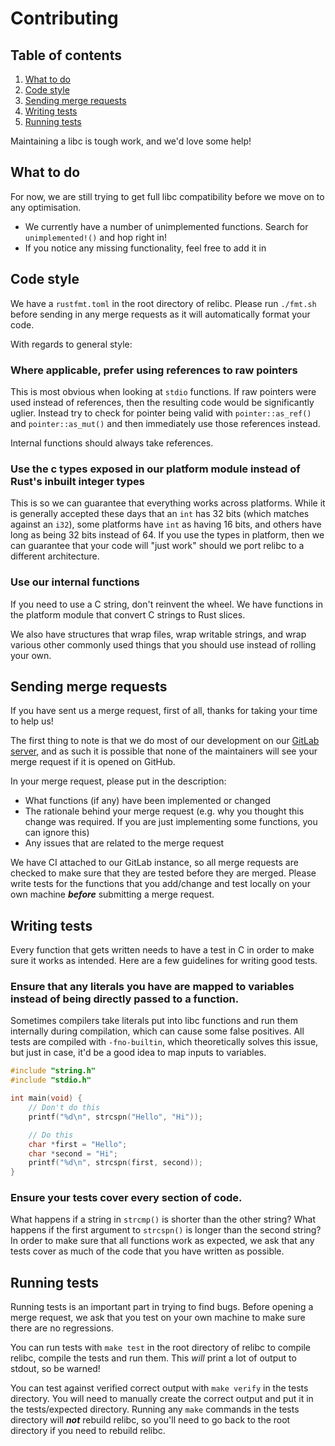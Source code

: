 # Contributing

## Table of contents
1. [What to do](#what-to-do)
2. [Code style](#code-style)
3. [Sending merge requests](#sending-merge-requests)
4. [Writing tests](#writing-tests)
5. [Running tests](#running-tests)

Maintaining a libc is tough work, and we'd love some help!

## What to do

For now, we are still trying to get full libc compatibility before we move on to
any optimisation.

- We currently have a number of unimplemented functions. Search for 
    `unimplemented!()` and hop right in!
- If you notice any missing functionality, feel free to add it in

## Code style

We have a `rustfmt.toml` in the root directory of relibc. Please run `./fmt.sh`
before sending in any merge requests as it will automatically format your code.

With regards to general style:

### Where applicable, prefer using references to raw pointers

This is most obvious when looking at `stdio` functions. If raw pointers were
used instead of references, then the resulting code would be significantly
uglier. Instead try to check for pointer being valid with `pointer::as_ref()`
and `pointer::as_mut()` and then immediately use those references instead.

Internal functions should always take references.

### Use the c types exposed in our platform module instead of Rust's inbuilt integer types

This is so we can guarantee that everything works across platforms. While it is
generally accepted these days that an `int` has 32 bits (which matches against
an `i32`), some platforms have `int` as having 16 bits, and others have long as
being 32 bits instead of 64. If you use the types in platform, then we can
guarantee that your code will "just work" should we port relibc to a different
architecture.

### Use our internal functions

If you need to use a C string, don't reinvent the wheel. We have functions in
the platform module that convert C strings to Rust slices.

We also have structures that wrap files, wrap writable strings, and wrap various
other commonly used things that you should use instead of rolling your own.

## Sending merge requests

If you have sent us a merge request, first of all, thanks for taking your time
to help us!

The first thing to note is that we do most of our development on our 
[GitLab server](https://gitlab.redox-os.org/redox-os/relibc), and as such it is
possible that none of the maintainers will see your merge request if it is
opened on GitHub.

In your merge request, please put in the description:
- What functions (if any) have been implemented or changed
- The rationale behind your merge request (e.g. why you thought this change was
    required. If you are just implementing some functions, you can ignore this)
- Any issues that are related to the merge request

We have CI attached to our GitLab instance, so all merge requests are checked to
make sure that they are tested before they are merged. Please write tests for
the functions that you add/change and test locally on your own machine
***before*** submitting a merge request.

## Writing tests

Every function that gets written needs to have a test in C in order to make sure
it works as intended. Here are a few guidelines for writing good tests.

### Ensure that any literals you have are mapped to variables instead of being directly passed to a function.

Sometimes compilers take literals put into libc functions and run them 
internally during compilation, which can cause some false positives.  All tests
are compiled with `-fno-builtin`, which theoretically solves this issue, but
just in case, it'd be a good idea to map inputs to variables.

```c
#include "string.h"
#include "stdio.h"

int main(void) {
    // Don't do this
    printf("%d\n", strcspn("Hello", "Hi"));

    // Do this
    char *first = "Hello";
    char *second = "Hi";
    printf("%d\n", strcspn(first, second));
}
```

### Ensure your tests cover every section of code.

What happens if a string in `strcmp()` is shorter than the other string? What 
happens if the first argument to `strcspn()` is longer than the second string?  
In order to make sure that all functions work as expected, we ask that any tests
cover as much of the code that you have written as possible.

## Running tests

Running tests is an important part in trying to find bugs. Before opening a
merge request, we ask that you test on your own machine to make sure there are
no regressions.

You can run tests with `make test` in the root directory of relibc to compile
relibc, compile the tests and run them. This *will* print a lot of output to
stdout, so be warned!

You can test against verified correct output with `make verify` in the tests 
directory. You will need to manually create the correct output and put it in the
tests/expected directory. Running any `make` commands in the tests directory
will ***not*** rebuild relibc, so you'll need to go back to the root directory
if you need to rebuild relibc.
